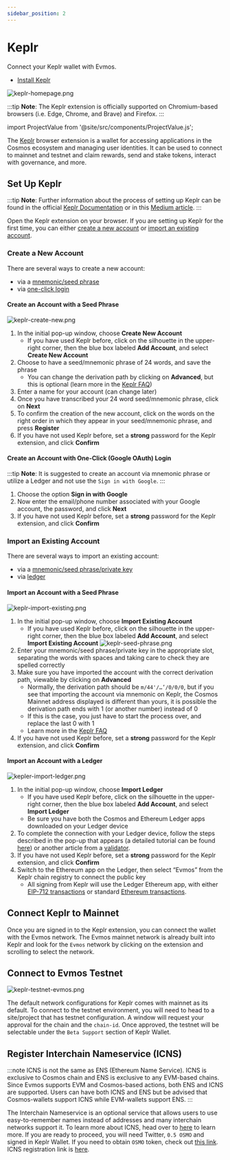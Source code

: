 ```yaml
---
sidebar_position: 2
---
```


# Keplr

Connect your Keplr wallet with Evmos.

- [Install Keplr](https://www.keplr.app/)

![keplr-homepage.png](/img/keplr-homepage.png)

:::tip
**Note**: The Keplr extension is officially supported on Chromium-based browsers (i.e. Edge, Chrome, and Brave) and Firefox.
:::

import ProjectValue from '@site/src/components/ProjectValue.js';

The [Keplr](https://www.keplr.app/) browser extension is a wallet for accessing applications in the Cosmos ecosystem and managing user identities. It can be used to connect to <ProjectValue keyword="name" /> mainnet and testnet and claim rewards, send and stake tokens, interact with governance, and more.

## Set Up Keplr

:::tip
**Note**: Further information about the process of setting up Keplr can be found in the official [Keplr Documentation](https://keplr.crunch.help/getting-started) or in this [Medium article](https://medium.com/chainapsis/how-to-use-keplr-wallet-40afc80907f6).
:::

Open the Keplr extension on your browser. If you are setting up Keplr for the first time, you can either [create a new account](#create-a-new-account) or [import an existing account](#import-an-existing-account).

### Create a New Account

There are several ways to create a new account:

- via a [mnemonic/seed phrase](#create-an-account-with-a-seed-phrase)
- via [one-click login](#create-an-account-with-one-click-login)

#### Create an Account with a Seed Phrase

![keplr-create-new.png](/img/keplr-create-new.png)

1. In the initial pop-up window, choose **Create New Account**
    - If you have used Keplr before, click on the silhouette in the upper-right corner, then the blue box labeled **Add Account**, and select **Create New Account**
2. Choose to have a seed/mnemonic phrase of 24 words, and save the phrase
    - You can change the derivation path by clicking on **Advanced**, but this is optional (learn more in the [Keplr FAQ](https://faq.keplr.app/))
3. Enter a name for your account (can change later)
4. Once you have transcribed your 24 word seed/mnemonic phrase, click on **Next**
5. To confirm the creation of the new account, click on the words on the right order in which they appear in your seed/mnemonic phrase, and press **Register**
6. If you have not used Keplr before, set a **strong** password for the Keplr extension, and click **Confirm**

#### Create an Account with One-Click (Google OAuth) Login

:::tip
**Note**: It is suggested to create an account via mnemonic phrase or utilize a Ledger and not use the `Sign in with Google`.
:::

1. Choose the option **Sign in with Google**
2. Now enter the email/phone number associated with your Google account, the password, and click **Next**
3. If you have not used Keplr before, set a **strong** password for the Keplr extension, and click **Confirm**

### Import an Existing Account

There are several ways to import an existing account:

- via a [mnemonic/seed phrase/private key](#import-an-account-with-a-seed-phrase)
- via [ledger](#import-an-account-with-a-ledger)

#### Import an Account with a Seed Phrase

![keplr-import-existing.png](/img/keplr-import-existing.png)

1. In the initial pop-up window, choose **Import Existing Account**
    - If you have used Keplr before, click on the silhouette in the upper-right corner, then the blue box labeled **Add Account**, and select **Import Existing Account**
![keplr-seed-phrase.png](/img/keplr-seed-phrase.png)
2. Enter your mnemonic/seed phrase/private key in the appropriate slot, separating the words with spaces and taking care to check they are spelled correctly
3. Make sure you have imported the account with the correct derivation path, viewable by clicking on **Advanced**
    - Normally, the derivation path should be `m/44'/…’/0/0/0`, but if you see that importing the account via mnemonic on Keplr, the Cosmos Mainnet address displayed is different than yours, it is possible the derivation path ends with 1 (or another number) instead of 0
    - If this is the case, you just have to start the process over, and replace the last 0 with 1
    - Learn more in the [Keplr FAQ](https://faq.keplr.app/)
4. If you have not used Keplr before, set a **strong** password for the Keplr extension, and click **Confirm**

#### Import an Account with a Ledger

![kepler-import-ledger.png](/img/kepler-import-ledger.png)

1. In the initial pop-up window, choose **Import Ledger**
   - If you have used Keplr before, click on the silhouette in the upper-right corner, then the blue box labeled **Add Account**, and select **Import Ledger**
   - Be sure you have both the Cosmos and Ethereum Ledger apps downloaded on your Ledger device
2. To complete the connection with your Ledger device, follow the steps described in the pop-up that appears (a detailed tutorial can be found [here](https://medium.com/chainapsis/how-to-use-ledger-nano-hardware-wallet-with-keplr-9ea7f07826c2)) or another article from a [validator](https://medium.com/coinmonks/how-to-set-up-ledger-wallet-evmos-using-keplr-c438cf8c5321).
3. If you have not used Keplr before, set a **strong** password for the Keplr extension, and click **Confirm**
4. Switch to the Ethereum app on the Ledger, then select “Evmos” from the Keplr chain registry to connect the public key
   - All signing from Keplr will use the Ledger Ethereum app, with either [EIP-712 transactions](https://eips.ethereum.org/EIPS/eip-712) or standard [Ethereum transactions](https://ethereum.org/en/developers/docs/transactions/).

## Connect Keplr to Mainnet

Once you are signed in to the Keplr extension, you can connect the wallet with the Evmos network. The Evmos mainnet network is already built into Keplr and look for the `Evmos` network by clicking on the extension and scrolling to select the network.

## Connect to Evmos Testnet

![keplr-testnet-evmos.png](/img/keplr-testnet-evmos.png)

The default network configurations for Keplr comes with mainnet as its default. To connect to the testnet environment, you will need to head to a site/project that has testnet configuration. A window will request your approval for the chain and the `chain-id`. Once approved, the testnet will be selectable under the `Beta Support` section of Keplr Wallet.

## Register Interchain Nameservice (ICNS)

:::note
ICNS is not the same as ENS (Ethereum Name Service). ICNS is exclusive to Cosmos chain and ENS is exclusive to any EVM-based chains. Since Evmos supports EVM and Cosmos-based actions, both ENS and ICNS are supported. Users can have both ICNS and ENS but be advised that Cosmos-wallets support ICNS while EVM-wallets support ENS.
:::

The Interchain Nameservice is an optional service that allows users to use easy-to-remember names instead of addresses and many interchain networks support it. To learn more about ICNS, head over to [here](https://medium.com/@icns/announcing-icns-the-interchain-name-service-e61e0c3e2abb) to learn more. If you are ready to proceed, you will need Twitter, `0.5 OSMO` and signed in Keplr Wallet. If you need to obtain `OSMO` token, check out [this link](https://app.osmosis.zone/?from=USDC&to=OSMO). ICNS registration link is [here](https://app.icns.xyz/).
